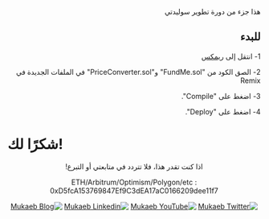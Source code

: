 <div dir="rtl" >

هذا جزء من دورة تطوير سوليدتي


## للبدء


1- انتقل إلى [ريمكس](https://remix.ethereum.org/)

2- الصق الكود من "FundMe.sol" و"PriceConverter.sol" في الملفات الجديدة في Remix

3- اضغط على "Compile".

4- اضغط على "Deploy".
</div>

# شكرًا لك!

<div dir="rtl" style="text-align: center;">
اذا كنت تقدر هذا، فلا تتردد في متابعتي أو التبرع!

ETH/Arbitrum/Optimism/Polygon/etc : 0xD5fcA153769847Ef9C3dEA17aC0166209dee11f7



[![Mukaeb Twitter](https://img.shields.io/badge/Twitter-1DA1F2?style=for-the-badge&logo=twitter&logoColor=white)](https://twitter.com/Mukaeb)
[![Mukaeb YouTube](https://img.shields.io/badge/YouTube-FF0000?style=for-the-badge&logo=youtube&logoColor=white)](https://www.youtube.com/@mukaeb)
[![Mukaeb Linkedin](https://img.shields.io/badge/LinkedIn-0077B5?style=for-the-badge&logo=linkedin&logoColor=white)](https://www.linkedin.com/company/mukaeb/)
[![Mukaeb Blog](https://img.shields.io/badge/Blog-000000?style=for-the-badge&logoColor=white)](https://mukaeb.com/)

</div>